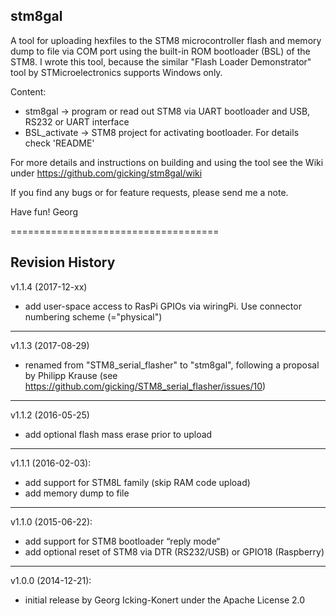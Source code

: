 stm8gal
-------------------

A tool for uploading hexfiles to the STM8 microcontroller flash and memory dump to file via COM port using the built-in ROM bootloader (BSL) of the STM8. I wrote this tool, because the similar "Flash Loader Demonstrator" tool by STMicroelectronics supports Windows only.

Content:
  - stm8gal        -> program or read out STM8 via UART bootloader and USB, RS232 or UART interface
  - BSL_activate   -> STM8 project for activating bootloader. For details check 'README'

For more details and instructions on building and using the tool see the Wiki under https://github.com/gicking/stm8gal/wiki

If you find any bugs or for feature requests, please send me a note.

Have fun!
Georg

====================================

Revision History
----------------

v1.1.4 (2017-12-xx)
  - add user-space access to RasPi GPIOs via wiringPi. Use connector numbering scheme (="physical")

----------------
v1.1.3 (2017-08-29)
  - renamed from "STM8_serial_flasher" to "stm8gal", following a proposal by Philipp Krause (see https://github.com/gicking/STM8_serial_flasher/issues/10)

----------------
v1.1.2 (2016-05-25)
  - add optional flash mass erase prior to upload

----------------
v1.1.1 (2016-02-03):
  - add support for STM8L family (skip RAM code upload)
  - add memory dump to file

----------------
v1.1.0 (2015-06-22):
  - add support for STM8 bootloader “reply mode“
  - add optional reset of STM8 via DTR (RS232/USB) or GPIO18 (Raspberry)

----------------
v1.0.0 (2014-12-21):
  - initial release by Georg Icking-Konert under the Apache License 2.0
